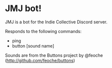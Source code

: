# JMJ bot!

JMJ is a bot for the Indie Collective Discord server.

Responds to the following commands:

 - ping
 - button [sound name] 

Sounds are from the Buttons project by @feoche (http://github.com/feoche/buttons)
